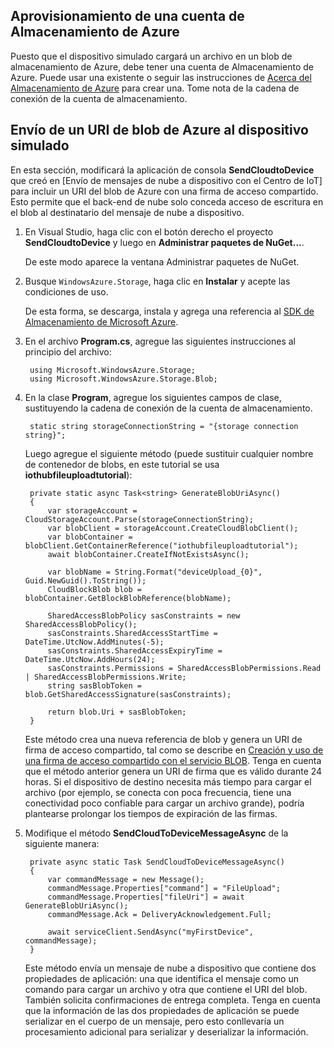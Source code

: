 ## Aprovisionamiento de una cuenta de Almacenamiento de Azure
Puesto que el dispositivo simulado cargará un archivo en un blob de almacenamiento de Azure, debe tener una cuenta de Almacenamiento de Azure. Puede usar una existente o seguir las instrucciones de [Acerca del Almacenamiento de Azure] para crear una. Tome nota de la cadena de conexión de la cuenta de almacenamiento.

## Envío de un URI de blob de Azure al dispositivo simulado

En esta sección, modificará la aplicación de consola **SendCloudtoDevice** que creó en [Envío de mensajes de nube a dispositivo con el Centro de IoT] para incluir un URI del blob de Azure con una firma de acceso compartido. Esto permite que el back-end de nube solo conceda acceso de escritura en el blob al destinatario del mensaje de nube a dispositivo.

1. En Visual Studio, haga clic con el botón derecho el proyecto **SendCloudtoDevice** y luego en **Administrar paquetes de NuGet...**. 

    De este modo aparece la ventana Administrar paquetes de NuGet.

2. Busque `WindowsAzure.Storage`, haga clic en **Instalar** y acepte las condiciones de uso.

    De esta forma, se descarga, instala y agrega una referencia al [SDK de Almacenamiento de Microsoft Azure](https://www.nuget.org/packages/WindowsAzure.Storage/).

3. En el archivo **Program.cs**, agregue las siguientes instrucciones al principio del archivo:

        using Microsoft.WindowsAzure.Storage;
        using Microsoft.WindowsAzure.Storage.Blob;

4. En la clase **Program**, agregue los siguientes campos de clase, sustituyendo la cadena de conexión de la cuenta de almacenamiento.

        static string storageConnectionString = "{storage connection string}";

    Luego agregue el siguiente método (puede sustituir cualquier nombre de contenedor de blobs, en este tutorial se usa **iothubfileuploadtutorial**):
   
        private static async Task<string> GenerateBlobUriAsync()
        {
            var storageAccount = CloudStorageAccount.Parse(storageConnectionString);
            var blobClient = storageAccount.CreateCloudBlobClient();
            var blobContainer = blobClient.GetContainerReference("iothubfileuploadtutorial");
            await blobContainer.CreateIfNotExistsAsync();

            var blobName = String.Format("deviceUpload_{0}", Guid.NewGuid().ToString());
            CloudBlockBlob blob = blobContainer.GetBlockBlobReference(blobName);

            SharedAccessBlobPolicy sasConstraints = new SharedAccessBlobPolicy();
            sasConstraints.SharedAccessStartTime = DateTime.UtcNow.AddMinutes(-5);
            sasConstraints.SharedAccessExpiryTime = DateTime.UtcNow.AddHours(24);
            sasConstraints.Permissions = SharedAccessBlobPermissions.Read | SharedAccessBlobPermissions.Write;
            string sasBlobToken = blob.GetSharedAccessSignature(sasConstraints);

            return blob.Uri + sasBlobToken;
        }

    Este método crea una nueva referencia de blob y genera un URI de firma de acceso compartido, tal como se describe en [Creación y uso de una firma de acceso compartido con el servicio BLOB](https://azure.microsoft.com/es-ES/documentation/articles/storage-dotnet-shared-access-signature-part-2/). Tenga en cuenta que el método anterior genera un URI de firma que es válido durante 24 horas. Si el dispositivo de destino necesita más tiempo para cargar el archivo (por ejemplo, se conecta con poca frecuencia, tiene una conectividad poco confiable para cargar un archivo grande), podría plantearse prolongar los tiempos de expiración de las firmas.

5. Modifique el método **SendCloudToDeviceMessageAsync** de la siguiente manera:

        private async static Task SendCloudToDeviceMessageAsync()
        {
            var commandMessage = new Message();
            commandMessage.Properties["command"] = "FileUpload";
            commandMessage.Properties["fileUri"] = await GenerateBlobUriAsync();
            commandMessage.Ack = DeliveryAcknowledgement.Full;

            await serviceClient.SendAsync("myFirstDevice", commandMessage);
        }

    Este método envía un mensaje de nube a dispositivo que contiene dos propiedades de aplicación: una que identifica el mensaje como un comando para cargar un archivo y otra que contiene el URI del blob. También solicita confirmaciones de entrega completa. Tenga en cuenta que la información de las dos propiedades de aplicación se puede serializar en el cuerpo de un mensaje, pero esto conllevaría un procesamiento adicional para serializar y deserializar la información.

<!-- Links -->

[Acerca del Almacenamiento de Azure]: https://azure.microsoft.com/es-ES/documentation/articles/storage-create-storage-account/#create-a-storage-account

[IoT Hub Developer Guide - C2D]: iot-hub-devguide.md#c2d
[Azure IoT - Service SDK NuGet package]: https://www.nuget.org/packages/Microsoft.Azure.Devices/
[Transient Fault Handling]: https://msdn.microsoft.com/es-ES/library/hh680901(v=pandp.50).aspx
[Get started with IoT Hub]: iot-hub-csharp-csharp-getstarted.md

<!-- Images -->

<!---HONumber=AcomDC_0114_2016-->